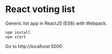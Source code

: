 # React voting list
Generic list app in ReactJS (ES6) with Webpack.

```
npm install
npm start
```
Go to http://localhost:5000

